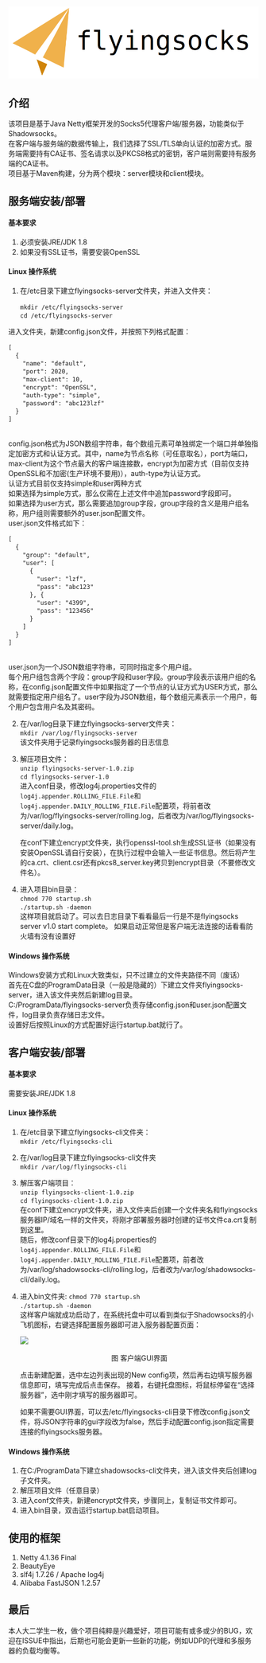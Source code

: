 ![](flyingsocks.png)
## 介绍
该项目是基于Java Netty框架开发的Socks5代理客户端/服务器，功能类似于Shadowsocks。<br/>
在客户端与服务端的数据传输上，我们选择了SSL/TLS单向认证的加密方式。服务端需要持有CA证书、签名请求以及PKCS8格式的密钥，客户端则需要持有服务端的CA证书。<br>
项目基于Maven构建，分为两个模块：server模块和client模块。<br>


## 服务端安装/部署
#### 基本要求
1. 必须安装JRE/JDK 1.8
2. 如果没有SSL证书，需要安装OpenSSL

#### Linux 操作系统
1. 在/etc目录下建立flyingsocks-server文件夹，并进入文件夹：<br>

	`mkdir /etc/flyingsocks-server`<br>
	`cd /etc/flyingsocks-server`<br>
		
		
进入文件夹，新建config.json文件，并按照下列格式配置： <br>
	
	[
	  {
	    "name": "default",
	    "port": 2020,
	    "max-client": 10,
	    "encrypt": "OpenSSL",
	    "auth-type": "simple",
	    "password": "abc123lzf"
	  }
	]
	
<br>
	config.json格式为JSON数组字符串，每个数组元素可单独绑定一个端口并单独指定加密方式和认证方式。其中，name为节点名称（可任意取名），port为端口，max-client为这个节点最大的客户端连接数，encrypt为加密方式（目前仅支持OpenSSL和不加密(生产环境不要用)），auth-type为认证方式。<br>
	认证方式目前仅支持simple和user两种方式<br>
	如果选择为simple方式，那么仅需在上述文件中追加password字段即可。<br>
	如果选择为user方式，那么需要追加group字段，group字段的含义是用户组名称，用户组则需要额外的user.json配置文件。<br>
	user.json文件格式如下：<br>
	
	[
	  {
	    "group": "default",
	    "user": [
	      {
	        "user": "lzf",
	        "pass": "abc123"
	      }, {
	        "user": "4399",
	        "pass": "123456"
	      }
	    ]
	  }
	]	
	
<br>
	user.json为一个JSON数组字符串，可同时指定多个用户组。<br>
	每个用户组包含两个字段：group字段和user字段。group字段表示该用户组的名称，在config.json配置文件中如果指定了一个节点的认证方式为USER方式，那么就需要指定用户组名了。user字段为JSON数组，每个数组元素表示一个用户，每个用户包含用户名及其密码。

2. 在/var/log目录下建立flyingsocks-server文件夹：<br>
	`mkdir /var/log/flyingsocks-server`<br>
	该文件夹用于记录flyingsocks服务器的日志信息

3. 解压项目文件：<br>
	`unzip flyingsocks-server-1.0.zip`<br>
	`cd flyingsocks-server-1.0`<br>
	进入conf目录，修改log4j.properties文件的`log4j.appender.ROLLING_FILE.File`和`log4j.appender.DAILY_ROLLING_FILE.File`配置项，将前者改为/var/log/flyingsocks-server/rolling.log，后者改为/var/log/flyingsocks-server/daily.log。
	
	在conf下建立encrypt文件夹，执行openssl-tool.sh生成SSL证书（如果没有安装OpenSSL请自行安装），在执行过程中会输入一些证书信息。然后将产生的ca.crt、client.csr还有pkcs8_server.key拷贝到encrypt目录（不要修改文件名）。

4. 进入项目bin目录：<br>
	`chmod 770 startup.sh` <br>
	`./startup.sh -daemon`<br>
	这样项目就启动了。可以去日志目录下看看最后一行是不是flyingsocks server v1.0 start complete。
	如果启动正常但是客户端无法连接的话看看防火墙有没有设置好


#### Windows 操作系统
Windows安装方式和Linux大致类似，只不过建立的文件夹路径不同（废话）<br>
首先在C盘的ProgramData目录（一般是隐藏的）下建立文件夹flyingsocks-server，进入该文件夹然后新建log目录。<br>
C:/ProgramData/flyingsocks-server负责存储config.json和user.json配置文件，log目录负责存储日志文件。<br>
设置好后按照Linux的方式配置好运行startup.bat就行了。<br>


## 客户端安装/部署
#### 基本要求
需要安装JRE/JDK 1.8

#### Linux 操作系统
1. 在/etc目录下建立flyingsocks-cli文件夹：<br>
	`mkdir /etc/flyingsocks-cli`<br>
2. 在/var/log目录下建立flyingsocks-cli文件夹<br>
	`mkdir /var/log/flyingsocks-cli`<br>
3. 解压客户端项目：<br>
	`unzip flyingsocks-client-1.0.zip`<br>
	`cd flyingsocks-client-1.0.zip`<br>
	在conf下建立encrypt文件夹，进入文件夹后创建一个文件夹名和flyingsocks服务器IP/域名一样的文件夹，将刚才部署服务器时创建的证书文件ca.crt复制到这里。<br>
	随后，修改conf目录下的log4j.properties的`log4j.appender.ROLLING_FILE.File`和`log4j.appender.DAILY_ROLLING_FILE.File`配置项，前者改为/var/log/shadowsocks-cli/rolling.log，后者改为/var/log/shadowsocks-cli/daily.log。<br>
4. 进入bin文件夹:
	`chmod 770 startup.sh` <br>
	`./startup.sh -daemon`<br>
	这样客户端就成功启动了，在系统托盘中可以看到类似于Shadowsocks的小飞机图标，右键选择配置服务器即可进入服务器配置页面：<br>
	
	![](gui.png) <br>
	<center>图 客户端GUI界面</center>
	
	点击新建配置，选中左边列表出现的New config项，然后再右边填写服务器信息即可，填写完成后点击保存。
	接着，右键托盘图标，将鼠标停留在“选择服务器”，选中刚才填写的服务器即可。

	如果不需要GUI界面，可以去/etc/flyingsocks-cli目录下修改config.json文件，将JSON字符串的gui字段改为false，然后手动配置config.json指定需要连接的flyingsocks服务器。

#### Windows 操作系统
1. 在C:/ProgramData下建立shadowsocks-cli文件夹，进入该文件夹后创建log子文件夹。
2. 解压项目文件（任意目录）
3. 进入conf文件夹，新建encrypt文件夹，步骤同上，复制证书文件即可。
4. 进入bin目录，双击运行startup.bat启动项目。

## 使用的框架
1. Netty 4.1.36 Final
2. BeautyEye
3. slf4j 1.7.26 / Apache log4j
4. Alibaba FastJSON 1.2.57

## 最后
本人大二学生一枚，做个项目纯粹是兴趣爱好，项目可能有或多或少的BUG，欢迎在ISSUE中指出，后期也可能会更新一些新的功能，例如UDP的代理和多服务器的负载均衡等。
